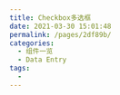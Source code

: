 ```yaml
---
title: Checkbox多选框
date: 2021-03-30 15:01:48
permalink: /pages/2df89b/
categories:
  - 组件一览
  - Data Entry
tags:
  - 
---
```


